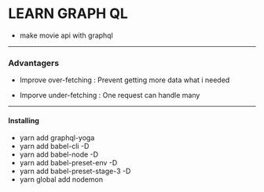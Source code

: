 # LEARN GRAPH QL

- make movie api with graphql

---

### Advantagers

- Improve over-fetching : Prevent getting more data what i needed

- Imporve under-fetching : One request can handle many

---

#### Installing

- yarn add graphql-yoga
- yarn add babel-cli -D
- yarn add babel-node -D
- yarn add babel-preset-env -D
- yarn add babel-preset-stage-3 -D
- yarn global add nodemon
